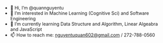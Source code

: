 - 👋 Hi, I’m @quannguyentu
- 👀 I’m interested in Machine Learning (Cognitive Sci) and Software Engineering
- 🌱 I’m currently learning Data Structure and Algorithm, Linear Algeabra and JavaScript
- 📫 How to reach me: nguyentuquan602@gmail.com / 272-788-0560

<!---
quannguyentu/quannguyentu is a ✨ special ✨ repository because its `README.md` (this file) appears on your GitHub profile.
You can click the Preview link to take a look at your changes.
--->
